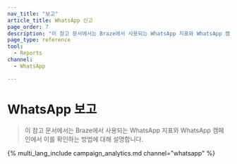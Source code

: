 ```yaml
---
nav_title: "보고"
article_title: WhatsApp 신고
page_order: 7
description: "이 참고 문서에서는 Braze에서 사용되는 WhatsApp 지표와 WhatsApp 캠페인에서 이를 확인하는 방법에 대해 설명합니다."
page_type: reference
tool:
  - Reports
channel:
  - WhatsApp

---
```


# WhatsApp 보고

> 이 참고 문서에서는 Braze에서 사용되는 WhatsApp 지표와 WhatsApp 캠페인에서 이를 확인하는 방법에 대해 설명합니다.

{% multi_lang_include campaign_analytics.md channel="whatsapp" %}


